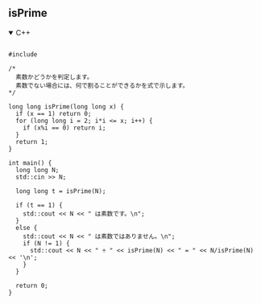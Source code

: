 ## isPrime

<details open>
<summary>C++</summary>

<pre><code>
#include <iostream>

/*
  素数かどうかを判定します。
  素数でない場合には、何で割ることができるかを式で示します。
*/

long long isPrime(long long x) {
  if (x == 1) return 0;
  for (long long i = 2; i*i <= x; i++) {
    if (x%i == 0) return i;
  }
  return 1;
}

int main() {
  long long N;
  std::cin >> N;

  long long t = isPrime(N);

  if (t == 1) {
    std::cout << N << " は素数です。\n";
  }
  else {
    std::cout << N << " は素数ではありません。\n";
    if (N != 1) {
      std::cout << N << " ÷ " << isPrime(N) << " = " << N/isPrime(N) << '\n';
    }
  }

  return 0;
}

</code></pre>
</details>


